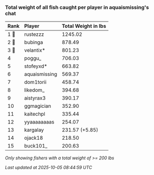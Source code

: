 ### Total weight of all fish caught per player in aquaismissing's chat

| Rank  | Player        | Total Weight in lbs |
|:------|:--------------|:--------------------|
| 1 🥇  | rustezzz      | 1245.02             |
| 2 🥈  | bubinga       | 878.49              |
| 3 🥉  | velantix*     | 801.23              |
| 4     | poggu_        | 706.03              |
| 5     | stofeyxd*     | 663.82              |
| 6     | aquaismissing | 569.37              |
| 7     | dom1torii     | 458.74              |
| 8     | likedom_      | 394.68              |
| 9     | aistyrax3     | 390.17              |
| 10    | ggmagician    | 352.90              |
| 11    | kaitechpl     | 335.44              |
| 12    | yyaaaaaaaas   | 254.07              |
| 13    | kargalay      | 231.57 (+5.85)      |
| 14    | ojack18       | 218.50              |
| 15    | buck101_      | 200.63              |

_Only showing fishers with a total weight of >= 200 lbs_

_Last updated at 2025-10-05 08:44:59 UTC_